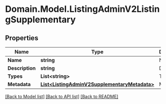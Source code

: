 # Domain.Model.ListingAdminV2ListingSupplementary
## Properties

Name | Type | Description | Notes
------------ | ------------- | ------------- | -------------
**Name** | **string** | Name | 
**Description** | **string** | Description | [optional] 
**Types** | **List&lt;string&gt;** | Types | [optional] 
**Metadata** | [**List&lt;ListingAdminV2SupplementaryMetadata&gt;**](ListingAdminV2SupplementaryMetadata.md) | Metadata | [optional] 

[[Back to Model list]](../README.md#documentation-for-models) [[Back to API list]](../README.md#documentation-for-api-endpoints) [[Back to README]](../README.md)

